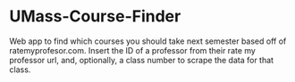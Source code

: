 # UMass-Course-Finder
Web app to find which courses you should take next semester based off of ratemyprofesor.com. Insert the ID of a professor from their rate my professor url, and, optionally, a class number to scrape the data for that class.
